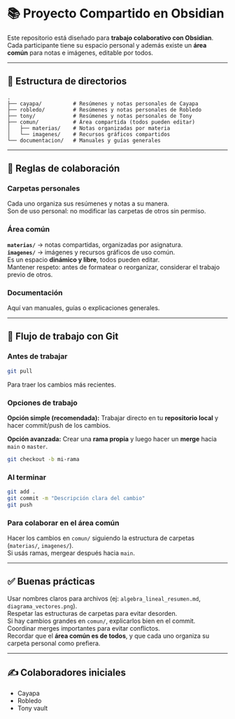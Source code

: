 #

# 📚 Proyecto Compartido en Obsidian

Este repositorio está diseñado para **trabajo colaborativo con Obsidian**.  
Cada participante tiene su espacio personal y además existe un **área común** para notas e imágenes, editable por todos.

---

## 📂 Estructura de directorios

```
.
├── cayapa/          # Resúmenes y notas personales de Cayapa
├── robledo/         # Resúmenes y notas personales de Robledo
├── tony/            # Resúmenes y notas personales de Tony
├── comun/           # Área compartida (todos pueden editar)
│   ├── materias/    # Notas organizadas por materia
│   └── imagenes/    # Recursos gráficos compartidos
└── documentacion/   # Manuales y guías generales
```

---

## 📌 Reglas de colaboración

### Carpetas personales
Cada uno organiza sus resúmenes y notas a su manera.  
Son de uso personal: no modificar las carpetas de otros sin permiso.

### Área común
**`materias/`** → notas compartidas, organizadas por asignatura.  
**`imagenes/`** → imágenes y recursos gráficos de uso común.  
Es un espacio **dinámico y libre**, todos pueden editar.  
Mantener respeto: antes de formatear o reorganizar, considerar el trabajo previo de otros.

### Documentación
Aquí van manuales, guías o explicaciones generales.

---

## 🔄 Flujo de trabajo con Git

### Antes de trabajar
```bash
git pull
```
Para traer los cambios más recientes.

### Opciones de trabajo
**Opción simple (recomendada):** Trabajar directo en tu **repositorio local** y hacer commit/push de los cambios.  

**Opción avanzada:** Crear una **rama propia** y luego hacer un **merge** hacia `main` o `master`.
```bash
git checkout -b mi-rama
```

### Al terminar
```bash
git add .
git commit -m "Descripción clara del cambio"
git push
```

### Para colaborar en el área común
Hacer los cambios en `comun/` siguiendo la estructura de carpetas (`materias/`, `imagenes/`).  
Si usás ramas, mergear después hacia `main`.

---

## ✅ Buenas prácticas

Usar nombres claros para archivos (ej: `algebra_lineal_resumen.md`, `diagrama_vectores.png`).  
Respetar las estructuras de carpetas para evitar desorden.  
Si hay cambios grandes en `comun/`, explicarlos bien en el commit.  
Coordinar merges importantes para evitar conflictos.  
Recordar que el **área común es de todos**, y que cada uno organiza su carpeta personal como prefiera.

---

## ✍️ Colaboradores iniciales

- Cayapa
- Robledo  
- Tony vault
